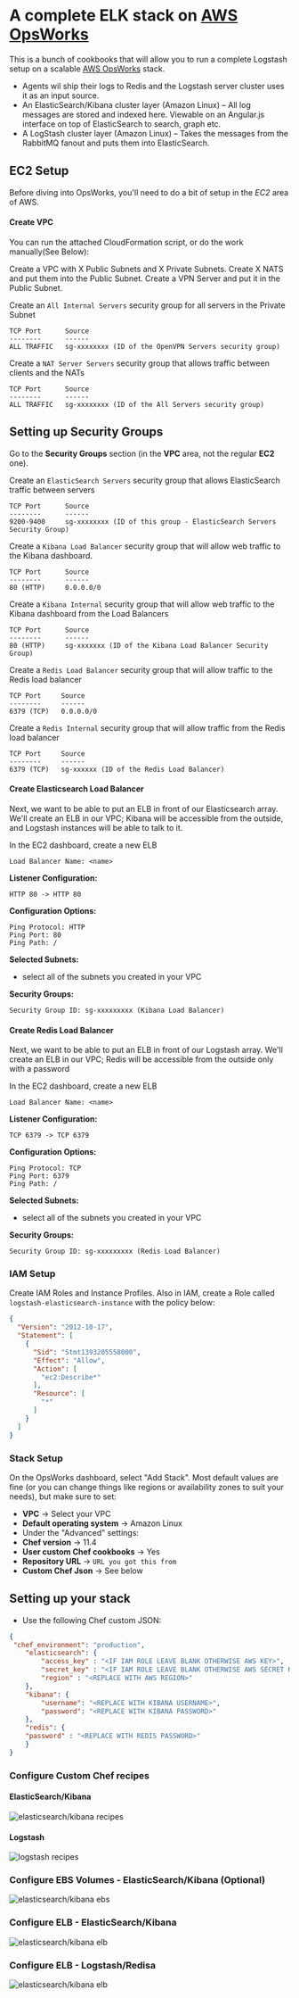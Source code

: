 # A complete ELK stack on [AWS OpsWorks](http://aws.amazon.com/opsworks/)

This is a bunch of cookbooks that will allow you to run a complete Logstash setup on a scalable 
[AWS OpsWorks](http://aws.amazon.com/opsworks/) stack. 

- Agents wil ship their logs to Redis and the Logstash server cluster uses it as an input source.
- An ElasticSearch/Kibana cluster layer (Amazon Linux) – All log messages are stored and indexed here.  Viewable on an Angular.js interface on top of ElasticSearch to search, graph etc.
- A LogStash cluster layer (Amazon Linux) – Takes the messages from the RabbitMQ fanout and puts them into ElasticSearch.


## EC2 Setup

Before diving into OpsWorks, you'll need to do a bit of setup in the *EC2* area of AWS.

#### Create VPC
You can run the attached CloudFormation script, or do the work manually(See Below):

Create a VPC with X Public Subnets and X Private Subnets.  Create X NATS and put them into the Public Subnet.  Create a VPN Server and put it in the Public Subnet.

Create an `All Internal Servers` security group for all servers in the Private Subnet 
```
TCP Port      Source
--------      ------
ALL TRAFFIC   sg-xxxxxxxx (ID of the OpenVPN Servers security group)
```

Create a `NAT Server Servers` security group that allows traffic between clients and the NATs
```
TCP Port      Source
--------      ------
ALL TRAFFIC   sg-xxxxxxxx (ID of the All Servers security group)
```

## Setting up Security Groups

Go to the **Security Groups** section (in the **VPC** area, not the regular **EC2** one).

Create an `ElasticSearch Servers` security group that allows ElasticSearch traffic between servers
```
TCP Port      Source
--------      ------
9200-9400     sg-xxxxxxxx (ID of this group - ElasticSearch Servers Security Group)
```

Create a `Kibana Load Balancer` security group that will allow web traffic to the Kibana dashboard.

```
TCP Port      Source
--------      ------
80 (HTTP)     0.0.0.0/0
```

Create a `Kibana Internal` security group that will allow web traffic to the Kibana dashboard from the Load Balancers

```
TCP Port      Source
--------      ------
80 (HTTP)     sg-xxxxxxx (ID of the Kibana Load Balancer Security Group)
```

Create a `Redis Load Balancer` security group that will allow traffic to the Redis load balancer

```
TCP Port     Source
--------     ------
6379 (TCP)   0.0.0.0/0
```
Create a `Redis Internal` security group that will allow traffic from the Redis load balancer

```
TCP Port     Source
--------     ------
6379 (TCP)   sg-xxxxxx (ID of the Redis Load Balancer)
```

#### Create Elasticsearch Load Balancer

Next, we want to be able to put an ELB in front of our Elasticsearch array. We'll create an ELB in our VPC; Kibana will be accessible from the outside, and Logstash instances will be able to talk to it.

In the EC2 dashboard, create a new ELB
```
Load Balancer Name: <name>
```

**Listener Configuration:**
```
HTTP 80 -> HTTP 80
```
**Configuration Options:**
```
Ping Protocol: HTTP
Ping Port: 80
Ping Path: /
```
**Selected Subnets:**

* select all of the subnets you created in your VPC

**Security Groups:**
```
Security Group ID: sg-xxxxxxxxx (Kibana Load Balancer)
```

#### Create Redis Load Balancer
Next, we want to be able to put an ELB in front of our Logstash array. We'll create an ELB in our VPC; Redis will be accessible from the outside only with a password

In the EC2 dashboard, create a new ELB
```
Load Balancer Name: <name>
```

**Listener Configuration:**
```
TCP 6379 -> TCP 6379
```
**Configuration Options:**
```
Ping Protocol: TCP
Ping Port: 6379
Ping Path: /
```
**Selected Subnets:**


* select all of the subnets you created in your VPC

**Security Groups:**
```
Security Group ID: sg-xxxxxxxxx (Redis Load Balancer)
```

### IAM Setup

Create IAM Roles and Instance Profiles. Also in IAM, create a Role called `logstash-elasticsearch-instance` with the policy below:

```json
{
  "Version": "2012-10-17",
  "Statement": [
    {
      "Sid": "Stmt1393205558000",
      "Effect": "Allow",
      "Action": [
        "ec2:Describe*"
      ],
      "Resource": [
        "*"
      ]
    }
  ]
}
```
### Stack Setup

On the OpsWorks dashboard, select "Add Stack". Most default values are fine (or you can change things like regions or availability zones to suit your needs), but make sure to set:

* **VPC** -> Select your VPC
* **Default operating system** -> Amazon Linux
* Under the "Advanced" settings:
 * **Chef version** -> 11.4
 * **User custom Chef cookbooks** -> Yes
 * **Repository URL** -> `URL you got this from`
 * **Custom Chef Json** -> See below

## Setting up your stack

- Use the following Chef custom JSON:

```json
{
 "chef_environment": "production",
    "elasticsearch": {
        "access_key" : "<IF IAM ROLE LEAVE BLANK OTHERWISE AWS KEY>",
        "secret_key" : "<IF IAM ROLE LEAVE BLANK OTHERWISE AWS SECRET KEY>",
        "region" : "<REPLACE WITH AWS REGION>"
    },
    "kibana": {
        "username": "<REPLACE WITH KIBANA USERNAME>",
        "password": "<REPLACE WITH KIBANA PASSWORD>"
    },
    "redis": {
	"password" : "<REPLACE WITH REDIS PASSWORD>"
    }
}
```
### Configure Custom Chef recipes

#### ElasticSearch/Kibana

![elasticsearch/kibana recipes](https://s3.amazonaws.com/sturdy-github/orenmaor/elk/Recipe-ElasticSearch.png)

#### Logstash

![logstash recipes](https://s3.amazonaws.com/sturdy-github/orenmaor/elk/Recipe-Logstash-redis.png)

### Configure EBS Volumes - ElasticSearch/Kibana (Optional)

![elasticsearch/kibana ebs](https://s3.amazonaws.com/sturdy-github/orenmaor/elk/EBS-ElasticSearch.png)

### Configure ELB - ElasticSearch/Kibana 

![elasticsearch/kibana elb](https://s3.amazonaws.com/sturdy-github/orenmaor/elk/KibanaLB.png)

### Configure ELB - Logstash/Redisa 

![elasticsearch/kibana elb](https://s3.amazonaws.com/sturdy-github/orenmaor/elk/RedisLB.png)

